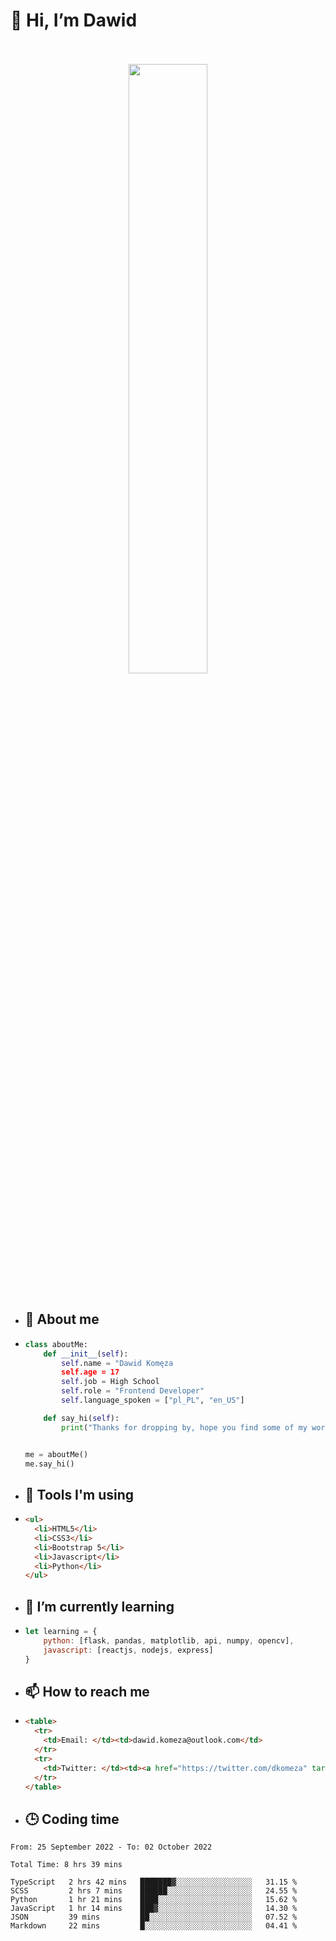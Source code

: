 <h1>👋 Hi, I’m Dawid</h1>
<p align="center">
   <br>
   <br>
   <img src="https://user-images.githubusercontent.com/106035813/169717090-b330e670-ddca-48c9-8b2d-2290dfb78111.png" width="50%">
   <br>
   <br>
</p>



- <h2>💁 About me</h2>
- ```Python
  class aboutMe:
      def __init__(self):
          self.name = "Dawid Komęza
          self.age = 17
          self.job = High School
          self.role = "Frontend Developer"
          self.language_spoken = ["pl_PL", "en_US"]

      def say_hi(self):
          print("Thanks for dropping by, hope you find some of my work interesting.")


  me = aboutMe()
  me.say_hi()
  ```
  
- <h2>🔨 Tools I'm using</h2>
- ```html
  <ul>
    <li>HTML5</li>
    <li>CSS3</li>
    <li>Bootstrap 5</li>
    <li>Javascript</li>
    <li>Python</li>
  </ul>
  
- <h2>🌱 I’m currently learning</h2>
- ```javascript
  let learning = {
      python: [flask, pandas, matplotlib, api, numpy, opencv],
      javascript: [reactjs, nodejs, express]
  }
  ```
  
- <h2>📫 How to reach me</h2>
- ```html
  <table>
    <tr>
      <td>Email: </td><td>dawid.komeza@outlook.com</td>
    </tr>
    <tr>
      <td>Twitter: </td><td><a href="https://twitter.com/dkomeza" target="_blank">@dkomeza</a></td>
    </tr>
  </table>
  
- <h2>🕒 Coding time</h2>
<!--START_SECTION:waka-->

```text
From: 25 September 2022 - To: 02 October 2022

Total Time: 8 hrs 39 mins

TypeScript   2 hrs 42 mins   ███████▓░░░░░░░░░░░░░░░░░   31.15 %
SCSS         2 hrs 7 mins    ██████░░░░░░░░░░░░░░░░░░░   24.55 %
Python       1 hr 21 mins    ████░░░░░░░░░░░░░░░░░░░░░   15.62 %
JavaScript   1 hr 14 mins    ███▓░░░░░░░░░░░░░░░░░░░░░   14.30 %
JSON         39 mins         ██░░░░░░░░░░░░░░░░░░░░░░░   07.52 %
Markdown     22 mins         █░░░░░░░░░░░░░░░░░░░░░░░░   04.41 %
```

<!--END_SECTION:waka-->
